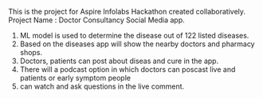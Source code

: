 This is the project for Aspire Infolabs Hackathon created collaboratively.<br>
Project Name : Doctor Consultancy Social Media app.<br>
1. ML model is used to determine the disease out of 122 listed diseases.<br>
2. Based on the diseases app will show the nearby doctors and pharmacy shops.<br>
3. Doctors, patients can post about diseas and cure in the app.<br>
4. There will a podcast option in which doctors can poscast live and patients or early symptom people
5. can watch and ask questions in the live comment.
